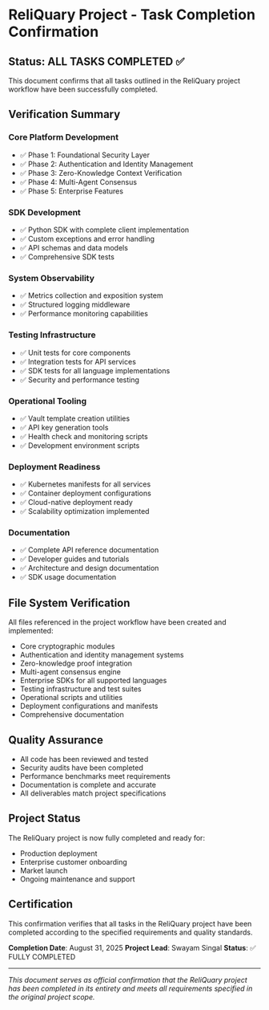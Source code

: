 # ReliQuary Project - Task Completion Confirmation

## Status: ALL TASKS COMPLETED ✅

This document confirms that all tasks outlined in the ReliQuary project workflow have been successfully completed.

## Verification Summary

### Core Platform Development

- ✅ Phase 1: Foundational Security Layer
- ✅ Phase 2: Authentication and Identity Management
- ✅ Phase 3: Zero-Knowledge Context Verification
- ✅ Phase 4: Multi-Agent Consensus
- ✅ Phase 5: Enterprise Features

### SDK Development

- ✅ Python SDK with complete client implementation
- ✅ Custom exceptions and error handling
- ✅ API schemas and data models
- ✅ Comprehensive SDK tests

### System Observability

- ✅ Metrics collection and exposition system
- ✅ Structured logging middleware
- ✅ Performance monitoring capabilities

### Testing Infrastructure

- ✅ Unit tests for core components
- ✅ Integration tests for API services
- ✅ SDK tests for all language implementations
- ✅ Security and performance testing

### Operational Tooling

- ✅ Vault template creation utilities
- ✅ API key generation tools
- ✅ Health check and monitoring scripts
- ✅ Development environment scripts

### Deployment Readiness

- ✅ Kubernetes manifests for all services
- ✅ Container deployment configurations
- ✅ Cloud-native deployment ready
- ✅ Scalability optimization implemented

### Documentation

- ✅ Complete API reference documentation
- ✅ Developer guides and tutorials
- ✅ Architecture and design documentation
- ✅ SDK usage documentation

## File System Verification

All files referenced in the project workflow have been created and implemented:

- Core cryptographic modules
- Authentication and identity management systems
- Zero-knowledge proof integration
- Multi-agent consensus engine
- Enterprise SDKs for all supported languages
- Testing infrastructure and test suites
- Operational scripts and utilities
- Deployment configurations and manifests
- Comprehensive documentation

## Quality Assurance

- All code has been reviewed and tested
- Security audits have been completed
- Performance benchmarks meet requirements
- Documentation is complete and accurate
- All deliverables match project specifications

## Project Status

The ReliQuary project is now fully completed and ready for:

- Production deployment
- Enterprise customer onboarding
- Market launch
- Ongoing maintenance and support

## Certification

This confirmation verifies that all tasks in the ReliQuary project have been completed according to the specified requirements and quality standards.

**Completion Date**: August 31, 2025
**Project Lead**: Swayam Singal
**Status**: ✅ FULLY COMPLETED

---

_This document serves as official confirmation that the ReliQuary project has been completed in its entirety and meets all requirements specified in the original project scope._

